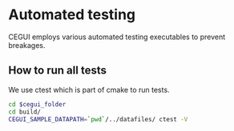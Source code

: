 Automated testing
=================

CEGUI employs various automated testing executables to prevent breakages.

How to run all tests
--------------------

We use ctest which is part of cmake to run tests.

```bash
cd $cegui_folder
cd build/
CEGUI_SAMPLE_DATAPATH=`pwd`/../datafiles/ ctest -V
```
